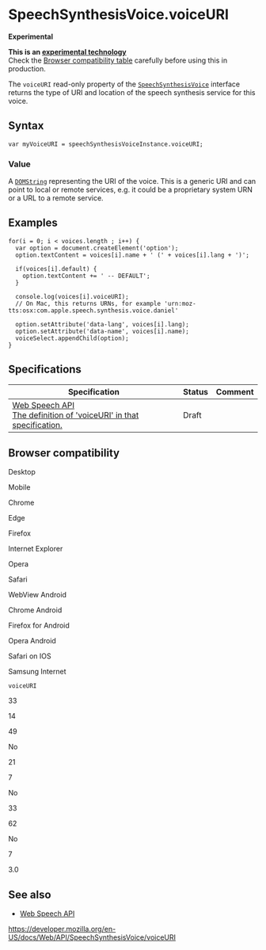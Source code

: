 SpeechSynthesisVoice.voiceURI
=============================

**Experimental**

**This is an [experimental technology](https://developer.mozilla.org/en-US/docs/MDN/Guidelines/Conventions_definitions#experimental)**  
Check the [Browser compatibility table](#browser_compatibility) carefully before using this in production.

The `voiceURI` read-only property of the [`SpeechSynthesisVoice`](../speechsynthesisvoice) interface returns the type of URI and location of the speech synthesis service for this voice.

Syntax
------

    var myVoiceURI = speechSynthesisVoiceInstance.voiceURI;

### Value

A [`DOMString`](../domstring) representing the URI of the voice. This is a generic URI and can point to local or remote services, e.g. it could be a proprietary system URN or a URL to a remote service.

Examples
--------

    for(i = 0; i < voices.length ; i++) {
      var option = document.createElement('option');
      option.textContent = voices[i].name + ' (' + voices[i].lang + ')';

      if(voices[i].default) {
        option.textContent += ' -- DEFAULT';
      }

      console.log(voices[i].voiceURI);
      // On Mac, this returns URNs, for example 'urn:moz-tts:osx:com.apple.speech.synthesis.voice.daniel'

      option.setAttribute('data-lang', voices[i].lang);
      option.setAttribute('data-name', voices[i].name);
      voiceSelect.appendChild(option);
    }

Specifications
--------------

<table><thead><tr class="header"><th>Specification</th><th>Status</th><th>Comment</th></tr></thead><tbody><tr class="odd"><td><a href="https://wicg.github.io/speech-api/#dom-speechsynthesisvoice-voiceuri">Web Speech API<br />
<span class="small">The definition of 'voiceURI' in that specification.</span></a></td><td><span class="spec-draft">Draft</span></td><td></td></tr></tbody></table>

Browser compatibility
---------------------

Desktop

Mobile

Chrome

Edge

Firefox

Internet Explorer

Opera

Safari

WebView Android

Chrome Android

Firefox for Android

Opera Android

Safari on IOS

Samsung Internet

`voiceURI`

33

14

49

No

21

7

No

33

62

No

7

3.0

See also
--------

-   [Web Speech API](../web_speech_api)

<a href="https://developer.mozilla.org/en-US/docs/Web/API/SpeechSynthesisVoice/voiceURI" class="_attribution-link">https://developer.mozilla.org/en-US/docs/Web/API/SpeechSynthesisVoice/voiceURI</a>

